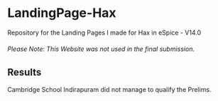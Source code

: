 # LandingPage-Hax
Repository for the Landing Pages I made for Hax in eSpice - V14.0

###### Please Note: This Website was not used in the final submission.

## Results
Cambridge School Indirapuram did not manage to qualify the Prelims.
